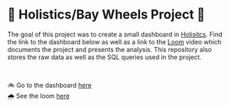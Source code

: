 #  :bridge_at_night: Holistics/Bay Wheels Project :sunrise_over_mountains:

The goal of this project was to create a small dashboard in [Holisitcs](https://www.holistics.io/). Find the link to the dashboard below as well as a link to the [Loom](https://www.loom.com/) video which documents the project and presents the analysis. This repository also stores the raw data as well as the SQL queries used in the project.

<br>

:bike: Go to the dashboard [here](https://us.holistics.io/dashboards/1099511643505?_pl=0264d38b58749e1aec64e11f)
<br>
:cloud_with_rain: See the loom [here](https://www.loom.com/share/0529cb9638ee469dae0734cb296be8ef)
